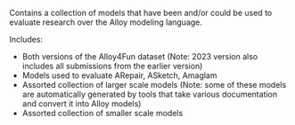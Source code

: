 Contains a collection of models that have been and/or could be used to evaluate research over the Alloy modeling language.

Includes:
* Both versions of the Alloy4Fun dataset (Note: 2023 version also includes all submissions from the earlier version)
* Models used to evaluate ARepair, ASketch, Amaglam
* Assorted collection of larger scale models (Note: some of these models are automatically generated by tools that take various documentation and convert it into Alloy models)
* Assorted collection of smaller scale models 
